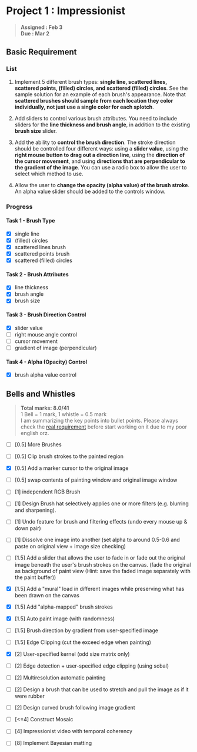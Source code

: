 # Project 1 : Impressionist
> **Assigned : Feb 3** \
> **Due : Mar 2**

## Basic Requirement

### List
1. Implement 5 different brush types: **single line, scattered lines, scattered points, (filled) circles, and scattered (filled) circles**. See the sample solution for an example of each brush's appearance. Note that **scattered brushes should sample from each location they color individually, not just use a single color for each splotch**.
   
2. Add sliders to control various brush attributes. You need to include sliders for the **line thickness and brush angle**, in addition to the existing **brush size** slider.
   
3. Add the ability to **control the brush direction**. The stroke direction should be controlled four different ways: using a **slider value**, using the **right mouse button to drag out a direction line**, using the **direction of the cursor movement**, and using **directions that are perpendicular to the gradient of the image**. You can use a radio box to allow the user to select which method to use.
   
4. Allow the user to **change the opacity (alpha value) of the brush stroke**. An alpha value slider should be added to the controls window. 

### Progress
#### Task 1 - Brush Type
- [X] single line 
- [X] (filled) circles
- [X] scattered lines brush
- [X] scattered points brush
- [X] scattered (filled) circles

#### Task 2 - Brush Attributes
- [X] line thickness
- [X] brush angle
- [X] brush size

#### Task 3 - Brush Direction Control
- [X] slider value
- [ ] right mouse angle control
- [ ] cursor movement
- [ ] gradient of image (perpendicular)

#### Task 4 - Alpha (Opacity) Control
- [X] brush alpha value control

## Bells and Whistles
> **Total marks: 8.0/41** \
> 1 Bell = 1 mark, 1 whistle = 0.5 mark\
> I am summarizing the key points into bullet points. Please always check the [real requirement](https://course.cse.ust.hk/comp4411/Password_Only/projects/impressionist/index.html) before start working on it due to my poor english orz.

- [ ] [0.5] More Brushes
- [ ] [0.5] Clip brush strokes to the painted region
- [X] [0.5] Add a marker cursor to the original image
- [ ] [0.5] swap contents of painting window and original image window
- [ ] [1] independent RGB Brush
- [ ] [1] Design Brush hat selectively applies one or more filters (e.g. blurring and sharpening). 
- [ ] [1] Undo feature for brush and filtering effects (undo every mouse up & down pair)
- [ ] [1] Dissolve one image into another (set alpha to around 0.5-0.6 and paste on original view + image size checking)
- [ ] [1.5] Add a slider that allows the user to fade in or fade out the original image beneath the user's brush strokes on the canvas. (fade the original as background of paint view (Hint: save the faded image separately with the paint buffer))

- [X] [1.5] Add a "mural" load in different images while preserving what has been drawn on the canvas
- [X] [1.5] Add "alpha-mapped" brush strokes
- [X] [1.5] Auto paint image (with randomness)
- [ ] [1.5] Brush direction by gradient from user-specified image
- [ ] [1.5] Edge Clipping (cut the exceed edge when painting)

- [X] [2] User-specified kernel (odd size matrix only)
- [ ] [2] Edge detection + user-specified edge clipping (using sobal)
- [ ] [2] Multiresolution automatic painting
- [ ] [2] Design a brush that can be used to stretch and pull the image as if it were rubber
- [ ] [2] Design curved brush following image gradient
- [ ] [<=4] Construct Mosaic
- [ ] [4] Impressionist video with temporal coherency
- [ ] [8] Implement Bayesian matting
